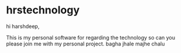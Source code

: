 # hrstechnology

hi harshdeep,

This is my personal software for regarding the technology so can you please join me with my personal project.
 bagha jhale majhe chalu
